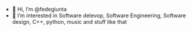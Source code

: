- 👋 Hi, I’m @fedegiunta
- 👀 I’m interested in Software delevop, Software Engineering, Software design, C++, python, music and stuff like that


<!---
fedegiunta/fedegiunta is a ✨ special ✨ repository because its `README.md` (this file) appears on your GitHub profile.
You can click the Preview link to take a look at your changes.
--->
